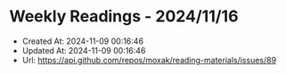 # Weekly Readings - 2024/11/16

- Created At: 2024-11-09 00:16:46
- Updated At: 2024-11-09 00:16:46
- Url: https://api.github.com/repos/moxak/reading-materials/issues/89

